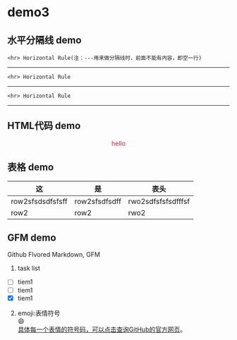 # demo3
## 水平分隔线 demo

	<hr> Horizontal Rule(注：---用来做分隔线时，前面不能有内容，即空一行)  
	
---

	<hr> Horizontal Rule

***

	<hr> Horizontal Rule

___

## HTML代码 demo

<p style="color:#c23;text-align:center;">hello</p>
<!-- 这是注释不会被显示在页面上 -->

## 表格 demo
|  这  |  是  |  表头  |
|  ----  |  ---- | -----  |
|  row2sfsdsdfsfsff  |  row2sfsdfsdff |  rwo2sdfsfsfsdfffsf |
|  row2  |  row2  |  rwo2  |
<!-- 冒号(:)用来设置对其方式。默认是左对齐。 -->

<!--精简表格：    
  这  |  是  |  表头    
  ----|  ---- | -----   
  row2sfsdsdfsfsff  |  row2sfsdfsdff |  rwo2sdfsfsfsdfffsf 
  row2  |  row2  |  rwo2  -->

<!-- 在github上可以看出效果(精简表格显示不出？？出现了问题）-->

## GFM demo
Github Flvored Markdown, GFM  
1. task list
- [ ] tiem1
- [ ] tiem1
- [x] tiem1

2. emoji:表情符号  
	:smile:  
[具体每一个表情的符号码，可以点击查询GitHub的官方网页](http://www.emoji-cheat-sheet.com)。

